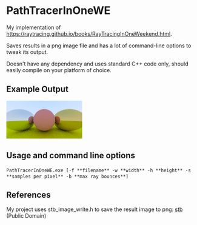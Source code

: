 # PathTracerInOneWE

My implementation of https://raytracing.github.io/books/RayTracingInOneWeekend.html.

Saves results in a png image file and has a lot of command-line options to tweak its output.

Doesn't have any dependency and uses standard C++ code only, should easily compile on your platform of choice.

## Example Output
![Demo Scene](https://github.com/TaoSc/PathTracerInOneWE/raw/master/output.png)

## Usage and command line options

```
PathTracerInOneWE.exe [-f **filename** -w **width** -h **height** -s **samples per pixel** -b **max ray bounces**]
```


## References
My project uses stb_image_write.h to save the result image to png: 
[stb](https://github.com/nothings/stb) (Public Domain)
